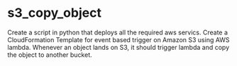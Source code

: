 # s3_copy_object
 Create a script in python that deploys all the required aws servics.
 Create a CloudFormation Template for event based trigger on Amazon S3 using AWS lambda.
Whenever an object lands on S3, it should trigger lambda and copy the object to another bucket.
